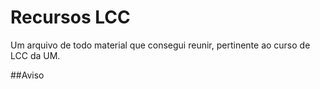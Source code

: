 # Recursos LCC
Um arquivo de todo material que consegui reunir, pertinente ao curso de LCC da UM.


##Aviso
